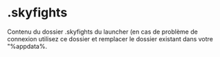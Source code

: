 # .skyfights
Contenu du dossier \.skyfights du launcher (en cas de problème de connexion utilisez ce dossier et remplacer le dossier existant dans votre "%appdata%.
